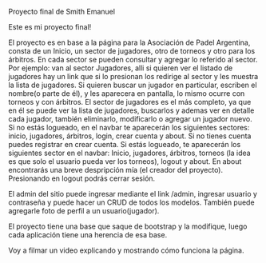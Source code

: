 Proyecto final de Smith Emanuel

Este es mi proyecto final!

El proyecto es en base a la página para la Asociación de Padel Argentina, consta de un Inicio, un sector de jugadores, otro de torneos y otro para los árbitros. En cada sector se pueden consultar y agregar lo referido al sector. Por ejemplo: van al sector Jugadores, alli si quieren ver el listado de jugadores hay un link que si lo presionan los redirige al sector y les muestra la lista de jugadores. Si quieren buscar un jugador en particular, escriben el nombre(o parte de él), y les aparecera en pantalla, lo mismo ocurre con torneos y con árbitros.
El sector de jugadores es el más completo, ya que en él se puede ver la lista de jugadores, buscarlos y ademas ver en detalle cada jugador, también eliminarlo, modificarlo o agregar un jugador nuevo.
Si no estás logueado, en el navbar te aparecerán los siguientes sectores: inicio, jugadores, árbitros, login, crear cuenta y about.
Si no tienes cuenta puedes registrar en crear cuenta.
Si estás logueado, te aparecerán los siguientes sector en el navbar: Inicio, jugadores, árbitros, torneos (la idea es que solo el usuario pueda ver los torneos), logout y about.
En about encontrarás una breve despripción mía (el creador del proyecto).
Presionando en logout podrás cerrar sesión.

El admin del sitio puede ingresar mediante el link /admin, ingresar usuario y contraseña y puede hacer un CRUD de todos los modelos. También puede agregarle foto de perfil a un usuario(jugador).

El proyecto tiene una base que saque de bootstrap y la modifique, luego cada aplicación tiene una herencia de esa base.

Voy a filmar un video explicando y mostrando cómo funciona la página.


